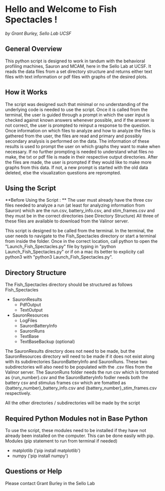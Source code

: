 # Hello and Welcome to Fish Spectacles !
*by Grant Burley, Sello Lab UCSF*


## General Overview
This python script is designed to work in tandum with the behavioral profiling machines, 
Sauron and MCAM, here in the Sello Lab at UCSF. It reads the data files from a set 
directory structure and returns either text files with text information or pdf files 
with graphs of the desired plots. 


## How it Works
The script was designed such that minimal or no understanding of the underlying code is 
needed to use the script. Once it is called from the terminal, the user is guided 
through a prompt in which the user input is checked against known answers whenever 
possible, and if the answer is not correct, the user is prompted to reinput a response 
to the question. Once information on which files to analyze and how to analyze the 
files is gathered from the user, the files are read and primary and possibly secondary 
analysis is performed on the data. The information of these results is used to prompt 
the user on which graphs they want to make when necessary. If no further prompting is 
needed to understand what files no make, the txt or pdf file is made in their respective 
output directories. After the files are made, the user is prompted if they would like to
make more graphs from this data. If not, a new prompt is started with the old data 
deleted, else the visualization questions are reprompted. 


## Using the Script
**Before Using the Script : ** 
The user must already have the three csv files needed to analyze a run (at least for 
analyzing information from Sauron) which are the run.csv, battery_info.csv, and 
stim_frames.csv and they must be in the correct directories (see Directory Structure) 
All three of these files are available to download from the Valinor server. 

This script is designed to be called from the terminal. In the terminal, the user needs
to navigate to the Fish_Spectacles directory or start a terminal from inside the folder. 
Once in the correct location, call python to open the "Launch_Fish_Spectacles.py" file 
by typing in "python Launch_Fish_Spectacles.py" or if on a mac its better to explicity
call python3 with "python3 Launch_Fish_Spectacles.py".


## Directory Structure
The Fish_Spectacles directory should be structured as follows
Fish_Spectacles
- SauronResults 
    - PdfOutput
    - TextOutput
- SauronResources
    - LogFiles
    - SauronBatteryInfo
    - SauronRuns
    - TextBase
    - TextBaseBackup (optional)

The SauronResults directory does not need to be made, but the SauronResources
directory will need to be made if it does not exist along with its subdirectories
SauronBatteryInfo and SauronRuns. These two subdirectories will also need to be 
populated with the .csv files from the Valinor server. The SauronRuns folder 
needs the run csv which is formated as {run_number}.csv and the SauronBatteryInfo
fodler needs both the battery csv and stimulus frames csv which are fomatted as
{battery_number}_battery_info.csv and {battery_number}_stim_frames.csv respectively.

All the other directories / subdirectories will be made by the script  


## Required Python Modules not in Base Python
To use the script, these modules need to be installed if they have not already
been installed on the computer. This can be done easily with pip.
Modules (pip statement to run from terminal if needed)
- matplotlib ('pip install matplotlib')
- numpy ('pip install numpy')


## Questions or Help
Please contact Grant Burley in the Sello Lab


























































